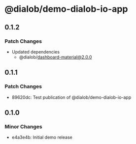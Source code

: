 # @dialob/demo-dialob-io-app

## 0.1.2

### Patch Changes

- Updated dependencies
  - @dialob/dashboard-material@2.0.0

## 0.1.1

### Patch Changes

- 89620dc: Test publication of @dialob/demo-dialob-io-app

## 0.1.0

### Minor Changes

- e4a3e4b: Initial demo release
